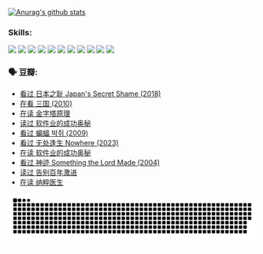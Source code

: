 
[![Anurag's github stats](https://github-readme-stats.vercel.app/api?username=w940853815)](https://github.com/anuraghazra/github-readme-stats)

### Skills:

<code><img height="32" src="https://cdn.jsdelivr.net/npm/simple-icons@v5/icons/python.svg"></code>
<code><img height="32" src="https://cdn.jsdelivr.net/npm/simple-icons@v5/icons/javascript.svg"></code>
<code><img height="32" src="https://cdn.jsdelivr.net/npm/simple-icons@v5/icons/django.svg"></code>
<code><img height="32" src="https://cdn.jsdelivr.net/npm/simple-icons@v5/icons/flask.svg"></code>
<code><img height="32" src="https://cdn.jsdelivr.net/npm/simple-icons@v5/icons/vuetify.svg"></code>
<code><img height="32" src="https://cdn.jsdelivr.net/npm/simple-icons@v5/icons/git.svg"></code>
<code><img height="32" src="https://cdn.jsdelivr.net/npm/simple-icons@v5/icons/docker.svg"></code>
<code><img height="32" src="https://cdn.jsdelivr.net/npm/simple-icons@v5/icons/postgresql.svg"></code>
<code><img height="32" src="https://cdn.jsdelivr.net/npm/simple-icons@v5/icons/elasticsearch.svg"></code>
<code><img height="32" src="https://cdn.jsdelivr.net/npm/simple-icons@v5/icons/macos.svg"></code>
<code><img height="32" src="https://cdn.jsdelivr.net/npm/simple-icons@v5/icons/linux.svg"></code>

### 🗣 豆瓣:

<!-- DOUBAN-ACTIVITIES:START -->
- [看过 日本之耻 Japan's Secret Shame‎ (2018)](https://www.douban.com/people/136069238/status/4431579101/?_i=00324111)
- [在看 三国‎ (2010)](https://www.douban.com/people/136069238/status/4430559482/?_i=00324111)
- [在读 金字塔原理](https://www.douban.com/people/136069238/status/4424812753/?_i=00324111)
- [读过 软件业的成功奥秘](https://www.douban.com/people/136069238/status/4424809958/?_i=00324111)
- [看过 蝙蝠 박쥐‎ (2009)](https://www.douban.com/people/136069238/status/4422787315/?_i=00324111)
- [看过 无处逢生 Nowhere‎ (2023)](https://www.douban.com/people/136069238/status/4416454713/?_i=00324111)
- [在读 软件业的成功奥秘](https://www.douban.com/people/136069238/status/4414815312/?_i=00324111)
- [看过 神迹 Something the Lord Made‎ (2004)](https://www.douban.com/people/136069238/status/4409691983/?_i=00324111)
- [读过 告别百年激进](https://www.douban.com/people/136069238/status/4406414036/?_i=00324111)
- [在读 纳粹医生](https://www.douban.com/people/136069238/status/4406413750/?_i=00324111)
<!-- DOUBAN-ACTIVITIES:END -->


![Snake animation](https://raw.githubusercontent.com/w940853815/w940853815/output/github-contribution-grid-snake.svg)

<!--
**w940853815/w940853815** is a ✨ _special_ ✨ repository because its `README.md` (this file) appears on your GitHub profile.

Here are some ideas to get you started:

- 🔭 I’m currently working on ...
- 🌱 I’m currently learning ...
- 👯 I’m looking to collaborate on ...
- 🤔 I’m looking for help with ...
- 💬 Ask me about ...
- 📫 How to reach me: ...
- 😄 Pronouns: ...
- ⚡ Fun fact: ...
-->
